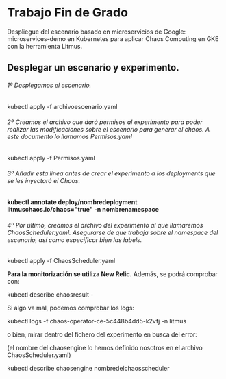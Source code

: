 # Trabajo Fin de Grado

Despliegue del escenario basado en microservicios de Google: microservices-demo en Kubernetes para aplicar Chaos Computing en GKE con la herramienta Litmus. 

## Desplegar un escenario y experimento.

###### 1º Desplegamos el escenario.

kubectl apply -f archivoescenario.yaml

###### 2º Creamos el archivo que dará permisos al experimento para poder realizar las modificaciones sobre el escenario para generar el chaos. A este documento lo llamamos Permisos.yaml

kubectl apply -f Permisos.yaml

###### 3º Añadir esta linea antes de crear el experimento a los deployments que se les inyectará el Chaos.

**kubectl annotate deploy/nombredeployment litmuschaos.io/chaos="true" -n nombrenamespace**

###### 4º Por último, creamos el archivo del experimento al que llamaremos ChaosScheduler.yaml. Asegurarse de que trabaja sobre el namespace del escenario, así como especificar bien las labels.

kubectl apply -f ChaosScheduler.yaml

**Para la monitorización se utiliza New Relic.** Además, se podrá comprobar con:

kubectl describe chaosresult <chaos-engine-name>-<chaos-experiment-name> 

Si algo va mal, podemos comprobar los logs:

kubectl logs -f chaos-operator-ce-5c448b4dd5-k2vfj -n litmus

o bien, mirar dentro del fichero del experimento en busca del error:

(el nombre del chaosengine lo hemos definido nosotros en el archivo ChaosScheduler.yaml)

kubectl describe chaosengine nombredelchaosscheduler 

